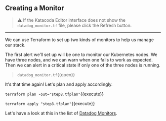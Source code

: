 ## Creating a Monitor

> ⚠️ If the Katacoda Editor interface does not show the `datadog_monitor.tf` file, please click the <i class="fa fa-sync"></i> Refresh button.

---

We can use Terraform to set up two kinds of monitors to help us manage our stack.

The first alert we’ll set up will be one to monitor our Kubernetes nodes. We have three nodes, and we can warn when one fails to work as expected. Then we can alert in a critical state if only one of the three nodes is running.

> `datadog_monitor.tf`{{open}}

It's that time again! Let's plan and apply accordingly.

`terraform plan -out="step8.tfplan"`{{execute}}

`terraform apply "step8.tfplan"`{{execute}}

Let's have a look at this in the list of [Datadog Monitors](https://app.datadoghq.com/monitors/manage).
